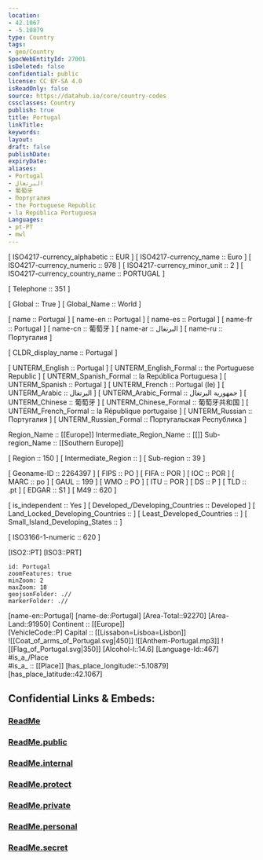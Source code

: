 ```yaml
---
location:
- 42.1067
- -5.10879
type: Country
tags:
- geo/Country
SpocWebEntityId: 27001
isDeleted: false
confidential: public
license: CC BY-SA 4.0
isReadOnly: false
source: https://datahub.io/core/country-codes
cssclasses: Country
publish: true
title: Portugal
linkTitle: 
keywords: 
layout: 
draft: false
publishDate: 
expiryDate: 
aliases:
- Portugal
- البرتغال
- 葡萄牙
- Португалия
- the Portuguese Republic
- la República Portuguesa
Languages:
- pt-PT
- mwl
---
```



[	ISO4217-currency_alphabetic	 :: EUR ] 
[	ISO4217-currency_name	 :: Euro ] 
[	ISO4217-currency_numeric	 :: 978 ] 
[	ISO4217-currency_minor_unit	 :: 2 ] 
[	ISO4217-currency_country_name	 :: PORTUGAL ] 

[	Telephone	 :: 351 ] 

[	Global	 :: True ] 
[	Global_Name	 :: World ] 

[	name	 :: Portugal ] 
[	name-en	 :: Portugal ] 
[	name-es	 :: Portugal ] 
[	name-fr	 :: Portugal ] 
[	name-cn	 :: 葡萄牙 ] 
[	name-ar	 :: البرتغال ] 
[	name-ru	 :: Португалия ] 

[	CLDR_display_name	 :: Portugal ] 

[	UNTERM_English	 :: Portugal ] 
[	UNTERM_English_Formal	 :: the Portuguese Republic ] 
[	UNTERM_Spanish_Formal	 :: la República Portuguesa ] 
[	UNTERM_Spanish	 :: Portugal ] 
[	UNTERM_French	 :: Portugal (le) ] 
[	UNTERM_Arabic	 :: البرتغال ] 
[	UNTERM_Arabic_Formal	 :: جمهورية البرتغال ] 
[	UNTERM_Chinese	 :: 葡萄牙 ] 
[	UNTERM_Chinese_Formal	 :: 葡萄牙共和国 ] 
[	UNTERM_French_Formal	 :: la République portugaise ] 
[	UNTERM_Russian	 :: Португалия ] 
[	UNTERM_Russian_Formal	 :: Португальская Республика ] 

Region_Name ::  [[Europe]] 
Intermediate_Region_Name ::  [[]] 
Sub-region_Name ::  [[Southern Europe]] 

[	Region	 :: 150 ] 
[	Intermediate_Region	 ::  ] 
[	Sub-region	 :: 39 ] 

[	Geoname-ID	 :: 2264397 ] 
[	FIPS	 :: PO ] 
[	FIFA	 :: POR ] 
[	IOC	 :: POR ] 
[	MARC	 :: po ] 
[	GAUL	 :: 199 ] 
[	WMO	 :: PO ] 
[	ITU	 :: POR ] 
[	DS	 :: P ] 
[	TLD	 :: .pt ] 
[	EDGAR	 :: S1 ] 
[	M49	 :: 620 ] 

[	is_independent	 :: Yes ] 
[	Developed_/Developing_Countries	 :: Developed ] 
[	Land_Locked_Developing_Countries	 ::  ] 
[	Least_Developed_Countries	 ::  ] 
[	Small_Island_Developing_States	 ::  ] 

[	ISO3166-1-numeric	 :: 620 ] 



[ISO2::PT] 
[ISO3::PRT] 
```leaflet
id: Portugal
zoomFeatures: true 
minZoom: 2 
maxZoom: 18
geojsonFolder: .//
markerFolder: .//
```

[name-en::Portugal] 
[name-de::Portugal] 
[Area-Total::92270] 
[Area-Land::91950] 
Continent :: [[Europe]]  
[VehicleCode::P] 
Capital :: [[Lissabon=Lisboa=Lisbon]]  
![[Coat_of_arms_of_Portugal.svg|450]] 
![[Anthem-Portugal.mp3]] 
![[Flag_of_Portugal.svg|350]] 
[Alcohol-l::14.6] 
[Language-Id::467] 
#is_a_/Place  
#is_a_ :: [[Place]] 
[has_place_longitude::-5.10879] 
[has_place_latitude::42.1067] 


## Confidential Links & Embeds: 

### [ReadMe](/_Standards/Earth/Continent/Europe/Europe~South/Portugal/ReadMe.md) 

### [ReadMe.public](/_public/Earth/Continent/Europe/Europe~South/Portugal/ReadMe.public.md) 

### [ReadMe.internal](/_internal/Earth/Continent/Europe/Europe~South/Portugal/ReadMe.internal.md) 

### [ReadMe.protect](/_protect/Earth/Continent/Europe/Europe~South/Portugal/ReadMe.protect.md) 

### [ReadMe.private](/_private/Earth/Continent/Europe/Europe~South/Portugal/ReadMe.private.md) 

### [ReadMe.personal](/_personal/Earth/Continent/Europe/Europe~South/Portugal/ReadMe.personal.md) 

### [ReadMe.secret](/_secret/Earth/Continent/Europe/Europe~South/Portugal/ReadMe.secret.md)

